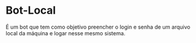 # Bot-Local
É um bot que tem como objetivo preencher o login e senha de um arquivo local da máquina e logar nesse mesmo sistema.
